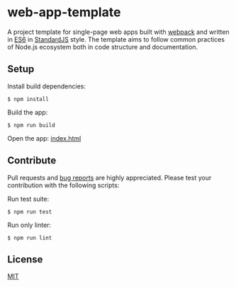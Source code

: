 # web-app-template

A project template for single-page web apps built with [webpack](https://webpack.js.org/) and written in [ES6](https://en.wikipedia.org/wiki/ECMAScript) in [StandardJS](https://standardjs.com/) style. The template aims to follow common practices of Node.js ecosystem both in code structure and documentation.

## Setup

Install build dependencies:

    $ npm install

Build the app:

    $ npm run build

Open the app: [index.html](index.html)

## Contribute

Pull requests and [bug reports](https://github.com/axelpale/web-app-template/issues) are highly appreciated. Please test your contribution with the following scripts:

Run test suite:

    $ npm run test

Run only linter:

    $ npm run lint

## License

[MIT](LICENSE)
